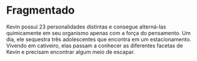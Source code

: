 # Fragmentado 
Kevin possui 23 personalidades distintas e consegue alterná-las quimicamente em seu organismo apenas com a força do pensamento. Um dia, ele sequestra três adolescentes que encontra em um estacionamento. Vivendo em cativeiro, elas passam a conhecer as diferentes facetas de Kevin e precisam encontrar algum meio de escapar.
